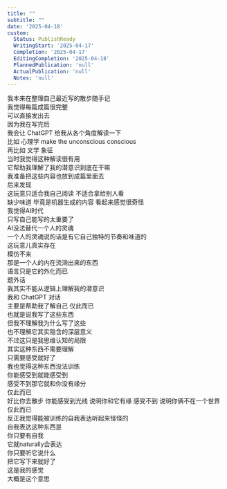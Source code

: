```yaml
---
title: ""
subtitle: ""
date: '2025-04-18'
custom:
  Status: PublishReady
  WritingStart: '2025-04-17'
  Completion: '2025-04-17'
  EditingCompletion: '2025-04-18'
  PlannedPublication: 'null'
  ActualPublication: 'null'
  Notes: 'null'
---    
```

我本来在整理自己最近写的散步随手记  
我觉得每篇成篇很完整  
可以直接发出去    
因为我在写完后  
我会让 ChatGPT 给我从各个角度解读一下  
比如 心理学 make the unconscious conscious  
再比如 文学 象征  
当时我觉得这种解读很有用  
它帮助我理解了我的潜意识到底在干嘛    
我准备把这些内容也放到成篇里面去  
后来发现  
这玩意只适合我自己阅读 不适合拿给别人看  
缺少味道 毕竟是机器生成的内容 看起来感觉很奇怪    
我觉得AI时代  
只写自己能写的太重要了  
AI没法替代一个人的灵魂  
一个人的灵魂说的话是有它自己独特的节奏和味道的  
这玩意儿真实存在  
模仿不来  
那是一个人的内在流淌出来的东西  
语言只是它的外化而已    
题外话  
我其实不能从逻辑上理解我的潜意识  
我和 ChatGPT 对话  
主要是帮助我了解自己 仅此而已  
也就是说我写了这些东西  
但我不理解我为什么写了这些  
也不理解它其实隐含的深层意义  
不过这只是我思维认知的局限  
其实这种东西不需要理解  
只需要感受就好了    
我也觉得这种东西没法训练  
你能感受到就能感受到  
感受不到那它就和你没有缘分  
仅此而已  
好比你去散步 你能感受到光线 说明你和它有缘 感受不到 说明你俩不在一个世界 仅此而已    
反正我觉得能被训练的自我表达听起来怪怪的  
自我表达这种东西是  
你只要有自我  
它就naturally会表达  
你只要听它说什么  
把它写下来就好了  
这是我的感觉  
大概是这个意思    

